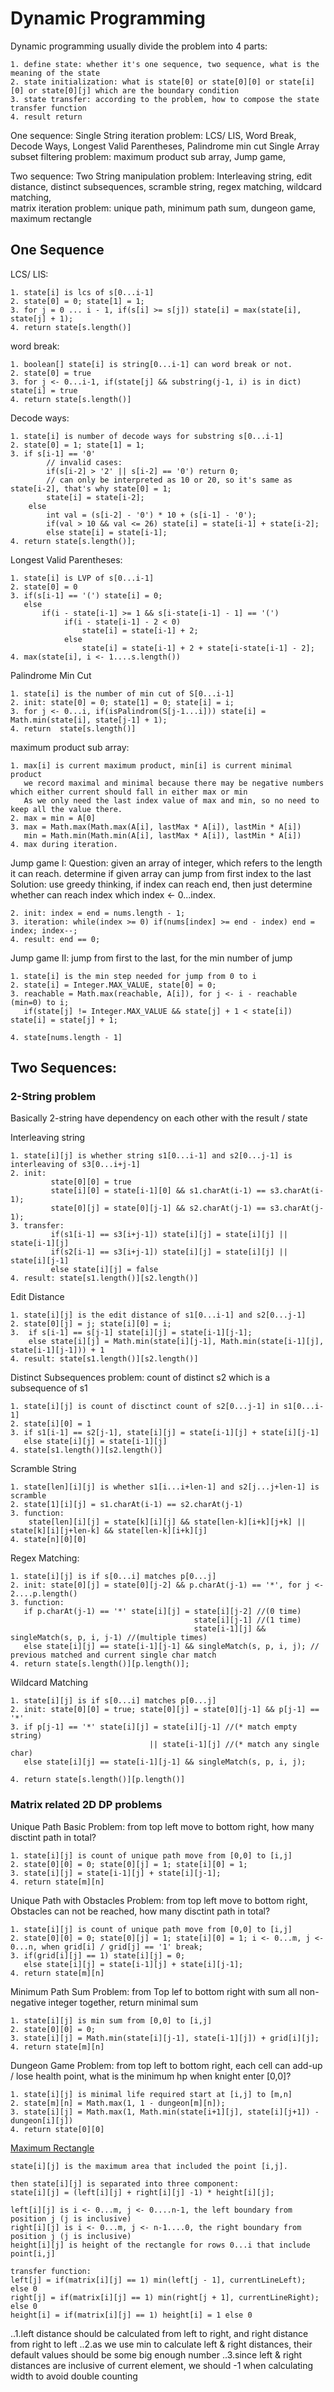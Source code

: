 # Dynamic Programming
Dynamic programming usually divide the problem into 4 parts: 
```
1. define state: whether it's one sequence, two sequence, what is the meaning of the state
2. state initialization: what is state[0] or state[0][0] or state[i][0] or state[0][j] which are the boundary condition
3. state transfer: according to the problem, how to compose the state transfer function
4. result return
```

One sequence: 
Single String iteration problem: LCS/ LIS, Word Break, Decode Ways, Longest Valid Parentheses, Palindrome min cut 
Single Array subset filtering problem: maximum product sub array, Jump game, 

Two sequence: 
Two String manipulation problem: Interleaving string, edit distance, distinct subsequences, scramble string, regex matching, wildcard matching,  
matrix iteration problem: unique path, minimum path sum, dungeon game, maximum rectangle

## One Sequence

LCS/ LIS: 
```
1. state[i] is lcs of s[0...i-1]
2. state[0] = 0; state[1] = 1;
3. for j = 0 ... i - 1, if(s[i] >= s[j]) state[i] = max(state[i], state[j] + 1);
4. return state[s.length()]
```

word break: 
```
1. boolean[] state[i] is string[0...i-1] can word break or not.
2. state[0] = true
3. for j <- 0...i-1, if(state[j] && substring(j-1, i) is in dict) state[i] = true
4. return state[s.length()]
```

Decode ways: 
```
1. state[i] is number of decode ways for substring s[0...i-1]
2. state[0] = 1; state[1] = 1;
3. if s[i-1] == '0' 
		// invalid cases: 
		if(s[i-2] > '2' || s[i-2] == '0') return 0;	 
		// can only be interpreted as 10 or 20, so it's same as state[i-2], that's why state[0] = 1; 
		state[i] = state[i-2];
	else
		int val = (s[i-2] - '0') * 10 + (s[i-1] - '0');
		if(val > 10 && val <= 26) state[i] = state[i-1] + state[i-2]; 
		else state[i] = state[i-1];
4. return state[s.length()];
```

Longest Valid Parentheses:
```
1. state[i] is LVP of s[0...i-1]
2. state[0] = 0
3. if(s[i-1] == '(') state[i] = 0;
   else 
       if(i - state[i-1] >= 1 && s[i-state[i-1] - 1] == '(') 
       		if(i - state[i-1] - 2 < 0)
       			state[i] = state[i-1] + 2;
       	    else 
       	    	state[i] = state[i-1] + 2 + state[i-state[i-1] - 2];
4. max(state[i], i <- 1....s.length())
```

Palindrome Min Cut
```
1. state[i] is the number of min cut of S[0...i-1]
2. init: state[0] = 0; state[1] = 0; state[i] = i;
3. for j <- 0...i, if(isPalindrom(S[j-1...i])) state[i] = Math.min(state[i], state[j-1] + 1);
4. return  state[s.length()]
```

maximum product sub array:
```
1. max[i] is current maximum product, min[i] is current minimal product
   we record maximal and minimal because there may be negative numbers which either current should fall in either max or min
   As we only need the last index value of max and min, so no need to keep all the value there.
2. max = min = A[0]
3. max = Math.max(Math.max(A[i], lastMax * A[i]), lastMin * A[i])
   min = Math.min(Math.min(A[i], lastMax * A[i]), lastMin * A[i]) 
4. max during iteration.
```

Jump game I: 
Question: given an array of integer, which refers to the length it can reach. determine if given array can jump from first index to the last
Solution: use greedy thinking, if index can reach end, then just determine whether can reach index which index <- 0...index.
```
2. init: index = end = nums.length - 1;
3. iteration: while(index >= 0) if(nums[index] >= end - index) end = index; index--;
4. result: end == 0;
```

Jump game II: 
jump from first to the last, for the min number of jump
```
1. state[i] is the min step needed for jump from 0 to i
2. state[i] = Integer.MAX_VALUE, state[0] = 0;
3. reachable = Math.max(reachable, A[i]), for j <- i - reachable (min=0) to i; 
   if(state[j] != Integer.MAX_VALUE && state[j] + 1 < state[i]) state[i] = state[j] + 1; 

4. state[nums.length - 1]
```

## Two Sequences: 
### 2-String problem
Basically 2-string have dependency on each other with the result / state

Interleaving string
```
1. state[i][j] is whether string s1[0...i-1] and s2[0...j-1] is interleaving of s3[0...i+j-1] 
2. init: 
         state[0][0] = true
         state[i][0] = state[i-1][0] && s1.charAt(i-1) == s3.charAt(i-1); 
         state[0][j] = state[0][j-1] && s2.charAt(j-1) == s3.charAt(j-1); 
3. transfer: 
         if(s1[i-1] == s3[i+j-1]) state[i][j] = state[i][j] || state[i-1][j]
         if(s2[i-1] == s3[i+j-1]) state[i][j] = state[i][j] || state[i][j-1]
         else state[i][j] = false
4. result: state[s1.length()][s2.length()]
```

Edit Distance
```
1. state[i][j] is the edit distance of s1[0...i-1] and s2[0...j-1]
2. state[0][j] = j; state[i][0] = i;
3.  if s[i-1] == s[j-1] state[i][j] = state[i-1][j-1];
    else state[i][j] = Math.min(state[i][j-1], Math.min(state[i-1][j], state[i-1][j-1])) + 1
4. result: state[s1.length()][s2.length()]
```

Distinct Subsequences
problem: count of distinct s2 which is a subsequence of s1
```
1. state[i][j] is count of disctinct count of s2[0...j-1] in s1[0...i-1]
2. state[i][0] = 1
3. if s1[i-1] == s2[j-1], state[i][j] = state[i-1][j] + state[i][j-1]
   else state[i][j] = state[i-1][j]
4. state[s1.length()][s2.length()] 
```

Scramble String
```
1. state[len][i][j] is whether s1[i...i+len-1] and s2[j...j+len-1] is scramble 
2. state[1][i][j] = s1.charAt(i-1) == s2.charAt(j-1)
3. function: 
    state[len][i][j] = state[k][i][j] && state[len-k][i+k][j+k] || state[k][i][j+len-k] && state[len-k][i+k][j]
4. state[n][0][0]
```

Regex Matching:
```
1. state[i][j] is if s[0...i] matches p[0...j]
2. init: state[0][j] = state[0][j-2] && p.charAt(j-1) == '*', for j <- 2....p.length()
3. function: 
   if p.charAt(j-1) == '*' state[i][j] = state[i][j-2] //(0 time) 
                                         state[i][j-1] //(1 time)
                                         state[i-1][j] && singleMatch(s, p, i, j-1) //(multiple times)
   else state[i][j] == state[i-1][j-1] && singleMatch(s, p, i, j); // previous matched and current single char match
4. return state[s.length()][p.length()];
```

Wildcard Matching
```
1. state[i][j] is if s[0...i] matches p[0...j]
2. init: state[0][0] = true; state[0][j] = state[0][j-1] && p[j-1] == '*' 
3. if p[j-1] == '*' state[i][j] = state[i][j-1] //(* match empty string)
                               || state[i-1][j] //(* match any single char) 
   else state[i][j] == state[i-1][j-1] && singleMatch(s, p, i, j);

4. return state[s.length()][p.length()]
```

### Matrix related 2D DP problems
Unique Path Basic
Problem: from top left move to bottom right, how many disctint path in total?
```
1. state[i][j] is count of unique path move from [0,0] to [i,j]
2. state[0][0] = 0; state[0][j] = 1; state[i][0] = 1;
3. state[i][j] = state[i-1][j] + state[i][j-1];
4. return state[m][n]
```

Unique Path with Obstacles
Problem: from top left move to bottom right, Obstacles can not be reached, how many disctint path in total?
```
1. state[i][j] is count of unique path move from [0,0] to [i,j]
2. state[0][0] = 0; state[0][j] = 1; state[i][0] = 1; i <- 0...m, j <- 0...n, when grid[i] / grid[j] == '1' break;   
3. if(grid[i][j] == 1) state[i][j] = 0;
   else state[i][j] = state[i-1][j] + state[i][j-1];
4. return state[m][n]
```

Minimum Path Sum
Problem: from Top lef to bottom right with sum all non-negative integer together, return minimal sum
```
1. state[i][j] is min sum from [0,0] to [i,j]
2. state[0][0] = 0;
3. state[i][j] = Math.min(state[i][j-1], state[i-1][j]) + grid[i][j];
4. return state[m][n]
```

Dungeon Game
Problem: from top left to bottom right, each cell can add-up / lose health point, what is the minimum hp when knight enter [0,0]?
```
1. state[i][j] is minimal life required start at [i,j] to [m,n]
2. state[m][n] = Math.max(1, 1 - dungeon[m][n]);
3. state[i][j] = Math.max(1, Math.min(state[i+1][j], state[i][j+1]) - dungeon[i][j])
4. return state[0][0]
```

[Maximum Rectangle](https://leetcode.com/problems/maximal-rectangle/)
```
state[i][j] is the maximum area that included the point [i,j].

then state[i][j] is separated into three component: 
state[i][j] = (left[i][j] + right[i][j] -1) * height[i][j];

left[i][j] is i <- 0...m, j <- 0....n-1, the left boundary from position j (j is inclusive)
right[i][j] is i <- 0...m, j <- n-1....0, the right boundary from position j (j is inclusive)
height[i][j] is height of the rectangle for rows 0...i that include point[i,j]

transfer function: 
left[j] = if(matrix[i][j] == 1) min(left[j - 1], currentLineLeft); else 0
right[j] = if(matrix[i][j] == 1) min(right[j + 1], currentLineRight); else 0
height[i] = if(matrix[i][j] == 1) height[i] = 1 else 0
```
..1.left distance should be calculated from left to right, and right distance from right to left
..2.as we use min to calculate left & right distances, their default values should be some big enough number
..3.since left & right distances are inclusive of current element, we should -1 when calculating width to avoid double counting






































